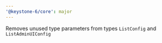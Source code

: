```yaml
---
'@keystone-6/core': major
---
```


Removes unused type parameters from types `ListConfig` and `ListAdminUIConfig`
